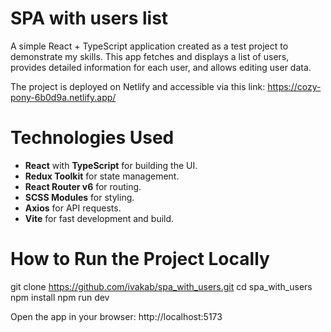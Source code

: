 # SPA with users list

A simple React + TypeScript application created as a test project to demonstrate my skills. This app fetches and displays a list of users, provides detailed information for each user, and allows editing user data.

The project is deployed on Netlify and accessible via this link: https://cozy-pony-6b0d9a.netlify.app/

# Technologies Used

- **React** with **TypeScript** for building the UI.
- **Redux Toolkit** for state management.
- **React Router v6** for routing.
- **SCSS Modules** for styling.
- **Axios** for API requests.
- **Vite** for fast development and build.

# How to Run the Project Locally

git clone https://github.com/ivakab/spa_with_users.git
cd spa_with_users
npm install
npm run dev

Open the app in your browser:
http://localhost:5173
